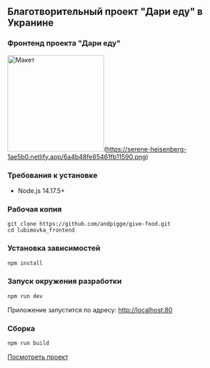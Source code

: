 ## Благотворительный проект "Дари еду" в Укранине
### Фронтенд проекта "Дари еду"

<img src="https://www.figma.com/file/b8OyVGBVVZluRYV1N8EhQR/%D0%94%D0%B0%D1%80%D0%B8-%D0%B5%D0%B4%D1%83?node-id=211%3A2994" alt="Макет" width="216"/>(https://serene-heisenberg-1ae5b0.netlify.app/6a4b48fe85461fb11590.png)

### Требования к установке
- Node.js 14.17.5+

### Рабочая копия

```
git clone https://github.com/andpigge/give-food.git
cd lubimovka_frontend
```

### Установка зависимостей

```bash
npm install
```

### Запуск окружения разработки

```bash
npm run dev
```
Приложение запустится по адресу: [http://localhost:80](http://localhost:80)

### Сборка

```bash
npm run build
```

[Посмотреть проект](https://serene-heisenberg-1ae5b0.netlify.app)
